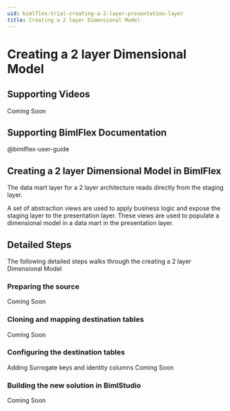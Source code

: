```yaml
---
uid: bimlflex-trial-creating-a-2-layer-presentation-layer
title: Creating a 2 layer Dimensional Model
---
```

# Creating a 2 layer Dimensional Model

## Supporting Videos

Coming Soon

## Supporting BimlFlex Documentation

@bimlflex-user-guide

## Creating a 2 layer Dimensional Model in BimlFlex

The data mart layer for a 2 layer architecture reads directly from the staging layer. 

A set of abstraction views are used to apply business logic and expose the staging layer to the presentation layer. These views are used to populate a dimensional model in a data mart in the presentation layer.

## Detailed Steps

The following detailed steps walks through the creating a 2 layer Dimensional Model

### Preparing the source

Coming Soon

### Cloning and mapping destination tables

Coming Soon

### Configuring the destination tables

Adding Surrogate keys and identity columns
Coming Soon

### Building the new solution in BimlStudio

Coming Soon
